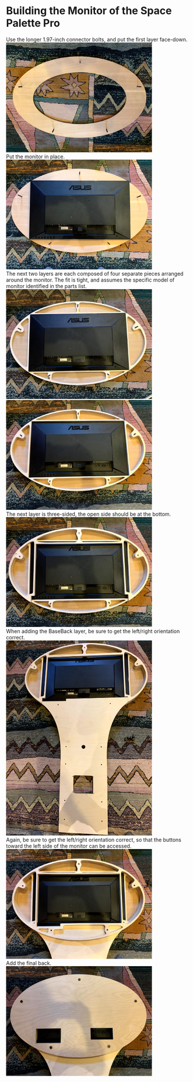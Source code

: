 <h1>Building the Monitor of the Space Palette Pro</h1>
Use the longer 1.97-inch connector bolts, and put the first layer face-down.
<br><img width=400 src="../images/building_monitor/IMG_6304.jpg">
<br>
Put the monitor in place.
<br><img width=400 src="../images/building_monitor/IMG_6305.jpg">
<br>
The next two layers are each composed of four separate pieces arranged around the monitor.
The fit is tight, and assumes the specific model of monitor identified in the parts list.
<br><img width=400 src="../images/building_monitor/IMG_6306.jpg">
<br><img width=400 src="../images/building_monitor/IMG_6307.jpg">
<br>
The next layer is three-sided, the open side should be at the bottom.
<br><img width=400 src="../images/building_monitor/IMG_6308.jpg">
<br>
When adding the BaseBack layer, be sure to get the left/right orientation correct.
<br><img width=400 src="../images/building_monitor/IMG_6311.jpg">
<br>
Again, be sure to get the left/right orientation correct, so that the buttons toward
the left side of the monitor can be accessed.
<br><img width=400 src="../images/building_monitor/IMG_6313.jpg">
<br>
Add the final back.
<br><img width=400 src="../images/building_monitor/IMG_6314.jpg">
